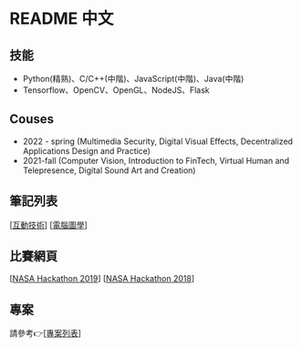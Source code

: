 
# README 中文

## 技能
- Python(精熟)、C/C++(中階)、JavaScript(中階)、Java(中階)
- Tensorflow、OpenCV、OpenGL、NodeJS、Flask
## Couses
- 2022 - spring (Multimedia Security, Digital Visual Effects, Decentralized Applications Design and Practice)
- 2021-fall (Computer Vision, Introduction to FinTech, Virtual Human and Telepresence, Digital Sound Art and Creation)

## 筆記列表
[[互動技術]]
[[電腦圖學]]

[電腦圖學]:https://2019graphicsa.blogspot.com/search/label/06160485_%E6%9B%BE%E5%AE%8F%E9%88%9E
[互動技術]:https://2019interaction.blogspot.com/search/label/06160485_%E6%9B%BE%E5%AE%8F%E9%88%9E
## 比賽網頁
[[NASA Hackathon 2019]]
[[NASA Hackathon 2018]]

[NASA Hackathon 2019]:https://2019.spaceappschallenge.org/challenges/earths-oceans/rising-water/teams/athena-mark-iii/project
[NASA Hackathon 2018]:https://2018.spaceappschallenge.org/challenges/universe-beauty-and-wonder/remix-golden-record/teams/athena/project
## 專案
請參考:point_right:[[專案列表]]

[專案列表]:https://github.com/alanhc/alanhc/blob/master/README-zh-back.md
